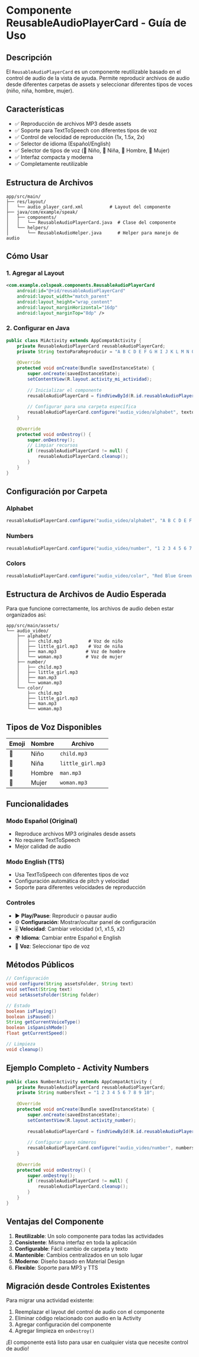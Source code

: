 # Componente ReusableAudioPlayerCard - Guía de Uso

## Descripción
El `ReusableAudioPlayerCard` es un componente reutilizable basado en el control de audio de la vista de ayuda. Permite reproducir archivos de audio desde diferentes carpetas de assets y seleccionar diferentes tipos de voces (niño, niña, hombre, mujer).

## Características
- ✅ Reproducción de archivos MP3 desde assets
- ✅ Soporte para TextToSpeech con diferentes tipos de voz
- ✅ Control de velocidad de reproducción (1x, 1.5x, 2x)
- ✅ Selector de idioma (Español/English)
- ✅ Selector de tipos de voz (👦 Niño, 👧 Niña, 👨 Hombre, 👩 Mujer)
- ✅ Interfaz compacta y moderna
- ✅ Completamente reutilizable

## Estructura de Archivos
```
app/src/main/
├── res/layout/
│   └── audio_player_card.xml          # Layout del componente
├── java/com/example/speak/
│   ├── components/
│   │   └── ReusableAudioPlayerCard.java  # Clase del componente
│   └── helpers/
│       └── ReusableAudioHelper.java      # Helper para manejo de audio
```

## Cómo Usar

### 1. Agregar al Layout
```xml
<com.example.colspeak.components.ReusableAudioPlayerCard
    android:id="@+id/reusableAudioPlayerCard"
    android:layout_width="match_parent"
    android:layout_height="wrap_content"
    android:layout_marginHorizontal="16dp"
    android:layout_marginTop="8dp" />
```

### 2. Configurar en Java
```java
public class MiActivity extends AppCompatActivity {
    private ReusableAudioPlayerCard reusableAudioPlayerCard;
    private String textoParaReproducir = "A B C D E F G H I J K L M N O P Q R S T U V W X Y Z";
    
    @Override
    protected void onCreate(Bundle savedInstanceState) {
        super.onCreate(savedInstanceState);
        setContentView(R.layout.activity_mi_actividad);
        
        // Inicializar el componente
        reusableAudioPlayerCard = findViewById(R.id.reusableAudioPlayerCard);
        
        // Configurar para una carpeta específica
        reusableAudioPlayerCard.configure("audio_video/alphabet", textoParaReproducir);
    }
    
    @Override
    protected void onDestroy() {
        super.onDestroy();
        // Limpiar recursos
        if (reusableAudioPlayerCard != null) {
            reusableAudioPlayerCard.cleanup();
        }
    }
}
```

## Configuración por Carpeta

### Alphabet
```java
reusableAudioPlayerCard.configure("audio_video/alphabet", "A B C D E F G H I J K L M N O P Q R S T U V W X Y Z");
```

### Numbers
```java
reusableAudioPlayerCard.configure("audio_video/number", "1 2 3 4 5 6 7 8 9 10");
```

### Colors
```java
reusableAudioPlayerCard.configure("audio_video/color", "Red Blue Green Yellow Orange Purple");
```

## Estructura de Archivos de Audio Esperada

Para que funcione correctamente, los archivos de audio deben estar organizados así:

```
app/src/main/assets/
└── audio_video/
    ├── alphabet/
    │   ├── child.mp3          # Voz de niño
    │   ├── little_girl.mp3    # Voz de niña
    │   ├── man.mp3           # Voz de hombre
    │   └── woman.mp3         # Voz de mujer
    ├── number/
    │   ├── child.mp3
    │   ├── little_girl.mp3
    │   ├── man.mp3
    │   └── woman.mp3
    └── color/
        ├── child.mp3
        ├── little_girl.mp3
        ├── man.mp3
        └── woman.mp3
```

## Tipos de Voz Disponibles

| Emoji | Nombre | Archivo |
|-------|--------|---------|
| 👦 | Niño | `child.mp3` |
| 👧 | Niña | `little_girl.mp3` |
| 👨 | Hombre | `man.mp3` |
| 👩 | Mujer | `woman.mp3` |

## Funcionalidades

### Modo Español (Original)
- Reproduce archivos MP3 originales desde assets
- No requiere TextToSpeech
- Mejor calidad de audio

### Modo English (TTS)
- Usa TextToSpeech con diferentes tipos de voz
- Configuración automática de pitch y velocidad
- Soporte para diferentes velocidades de reproducción

### Controles
- ▶️ **Play/Pause**: Reproducir o pausar audio
- ⚙️ **Configuración**: Mostrar/ocultar panel de configuración
- 🎚️ **Velocidad**: Cambiar velocidad (x1, x1.5, x2)
- 🌍 **Idioma**: Cambiar entre Español e English
- 👤 **Voz**: Seleccionar tipo de voz

## Métodos Públicos

```java
// Configuración
void configure(String assetsFolder, String text)
void setText(String text)
void setAssetsFolder(String folder)

// Estado
boolean isPlaying()
boolean isPaused()
String getCurrentVoiceType()
boolean isSpanishMode()
float getCurrentSpeed()

// Limpieza
void cleanup()
```

## Ejemplo Completo - Activity Numbers

```java
public class NumberActivity extends AppCompatActivity {
    private ReusableAudioPlayerCard reusableAudioPlayerCard;
    private String numbersText = "1 2 3 4 5 6 7 8 9 10";
    
    @Override
    protected void onCreate(Bundle savedInstanceState) {
        super.onCreate(savedInstanceState);
        setContentView(R.layout.activity_number);
        
        reusableAudioPlayerCard = findViewById(R.id.reusableAudioPlayerCard);
        
        // Configurar para números
        reusableAudioPlayerCard.configure("audio_video/number", numbersText);
    }
    
    @Override
    protected void onDestroy() {
        super.onDestroy();
        if (reusableAudioPlayerCard != null) {
            reusableAudioPlayerCard.cleanup();
        }
    }
}
```

## Ventajas del Componente

1. **Reutilizable**: Un solo componente para todas las actividades
2. **Consistente**: Misma interfaz en toda la aplicación
3. **Configurable**: Fácil cambio de carpeta y texto
4. **Mantenible**: Cambios centralizados en un solo lugar
5. **Moderno**: Diseño basado en Material Design
6. **Flexible**: Soporte para MP3 y TTS

## Migración desde Controles Existentes

Para migrar una actividad existente:

1. Reemplazar el layout del control de audio con el componente
2. Eliminar código relacionado con audio en la Activity
3. Agregar configuración del componente
4. Agregar limpieza en `onDestroy()`

¡El componente está listo para usar en cualquier vista que necesite control de audio!
